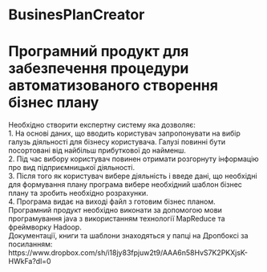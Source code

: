 # BusinesPlanCreator
<h1>Програмний продукт для забезпечення процедури автоматизованого створення бізнес плану</h1> 
Необхідно створити експертну систему яка дозволяє:<br>
1.	На основі даних, що вводить користувач запропонувати на вибір галузь діяльності для бізнесу користувача. Галузі повинні бути посортовані від найбільш прибуткової до найменш. <br>
2.	Під час вибору користувач повинен отримати розгорнуту інформацію про вид підприємницької діяльності.<br>
3.	Після того як користувач вибере діяльність і введе дані, що необхідні для формування плану програма вибере необхідний шаблон бізнес плану та зробить необхідно розрахунки.<br>
4.	Програма видає на виході файл з готовим бізнес планом. <br>
Програмний продукт необхідно виконати за допомогою мови програмування java з використанням технології MapReduce та фреймворку Hadoop. <br>
Документації, книги та шаблони знаходяться у папці на Дропбоксі за посиланням: https://www.dropbox.com/sh/i18jy83fpjuw2t9/AAA6n58HvS7K2PKXjsK-HWkFa?dl=0
